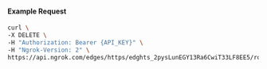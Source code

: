 <!-- Code generated for API Clients. DO NOT EDIT. -->

#### Example Request

```bash
curl \
-X DELETE \
-H "Authorization: Bearer {API_KEY}" \
-H "Ngrok-Version: 2" \
https://api.ngrok.com/edges/https/edghts_2pysLunEGY13Ra6CwiT33LF8EE5/routes/edghtsrt_2pysLvKjNelNBvYWGQZZOFpa0eV/response_headers
```
